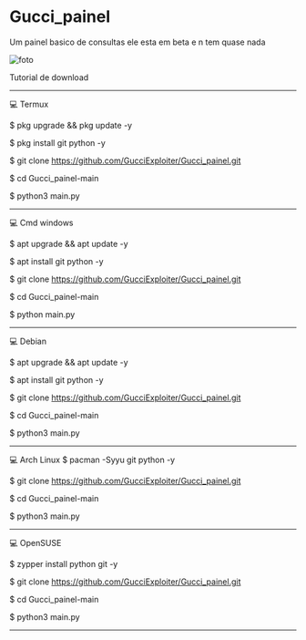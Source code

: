 # Gucci_painel
Um painel basico de consultas ele esta em beta e n tem quase nada


![foto](https://user-images.githubusercontent.com/118860604/203447026-6d65cd15-afe9-4c7e-b6f3-c2bf9025a835.png)

Tutorial de download
___________________________________________________________________
💻 Termux

$ pkg upgrade && pkg update -y

$ pkg install git python -y

$ git clone https://github.com/GucciExploiter/Gucci_painel.git

$ cd Gucci_painel-main

$ python3 main.py
___________________________________________________________________
💻 Cmd windows

$ apt upgrade && apt update -y

$ apt install git python -y

$ git clone https://github.com/GucciExploiter/Gucci_painel.git

$ cd Gucci_painel-main

$ python main.py
___________________________________________________________________
💻 Debian

$ apt upgrade && apt update -y

$ apt install git python -y

$ git clone https://github.com/GucciExploiter/Gucci_painel.git

$ cd Gucci_painel-main

$ python3 main.py
___________________________________________________________________
💻 Arch Linux
$ pacman -Syyu git python -y

$ git clone https://github.com/GucciExploiter/Gucci_painel.git

$ cd Gucci_painel-main

$ python3 main.py
___________________________________________________________________
💻 OpenSUSE

$ zypper install python git -y

$ git clone https://github.com/GucciExploiter/Gucci_painel.git

$ cd Gucci_painel-main

$ python3 main.py
___________________________________________________________________
